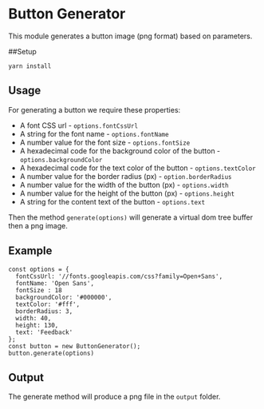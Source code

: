 Button Generator
===

This module generates a button image (png format) based on parameters.

##Setup
```
yarn install
```
## Usage
For generating a button we require these properties:
 - A font CSS url - `options.fontCssUrl`
 - A string for the font name - `options.fontName`
 - A number value for the font size - `options.fontSize`
 - A hexadecimal code for the background color of the button - `options.backgroundColor`
 - A hexadecimal code for the text color of the button - `options.textColor`
 - A number value for the border radius (px) - `option.borderRadius`
 - A number value for the width of the button (px) - `options.width`
 - A number value for the height of the button (px) - `options.height`
 - A string for the content text of the button - `options.text`
 
 Then the method `generate(options)` will generate a virtual dom tree buffer then a png image.
 
## Example
``` 
const options = {
  fontCssUrl: '//fonts.googleapis.com/css?family=Open+Sans',
  fontName: 'Open Sans',
  fontSize : 18
  backgroundColor: '#000000',
  textColor: '#fff',
  borderRadius: 3,
  width: 40,
  height: 130,
  text: 'Feedback'
};
const button = new ButtonGenerator();
button.generate(options)
```
## Output
The generate method will produce a png file in the `output` folder.
  


